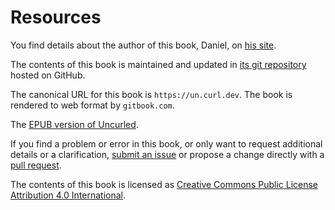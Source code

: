 # Resources

You find details about the author of this book, Daniel, on [his
site](https://daniel.haxx.se).

The contents of this book is maintained and updated in [its git
repository](https://github.com/bagder/uncurled) hosted on GitHub.

The canonical URL for this book is `https://un.curl.dev`. The book is rendered
to web format by `gitbook.com`.

The [EPUB version of Uncurled](https://daniel.haxx.se/uncurled/).

If you find a problem or error in this book, or only want to request
additional details or a clarification, [submit an
issue](https://github.com/bagder/uncurled/issues) or propose a change directly
with a [pull request](https://github.com/bagder/uncurled/pulls).

The contents of this book is licensed as [Creative Commons Public License
Attribution 4.0 International](../LICENSE).
